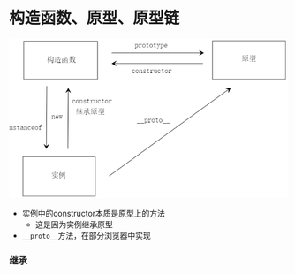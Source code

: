 

# 构造函数、原型、原型链



![三者之间的关系](./images/constructor.png)

- 实例中的constructor本质是原型上的方法
  - 这是因为实例继承原型
- `__proto__`方法，在部分浏览器中实现

### 继承

